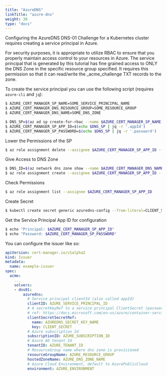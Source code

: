 ```yaml
---
title: "AzureDNS"
linkTitle: "azure-dns"
weight: 30
type: "docs"
---
```


Configuring the AzureDNS DNS-01 Challenge for a Kubernetes cluster requires
creating a service principal in Azure.

For security purposes, it is appropriate to utilize RBAC to ensure that you
properly maintain access control to your resources in Azure. The service
principal that is generated by this tutorial has fine grained access to ONLY the
DNS Zone in the specific resource group specified. It requires this permission
so that it can read/write the \_acme\_challenge TXT records to the zone.

To create the service principal you can use the following script (requires
`azure-cli` and `jq`):

```bash
$ AZURE_CERT_MANAGER_SP_NAME=SOME_SERVICE_PRINCIPAL_NAME
$ AZURE_CERT_MANAGER_DNS_RESOURCE_GROUP=SOME_RESOURCE_GROUP
$ AZURE_CERT_MANAGER_DNS_NAME=SOME_DNS_ZONE

$ DNS_SP=$(az ad sp create-for-rbac --name $AZURE_CERT_MANAGER_SP_NAME)
$ AZURE_CERT_MANAGER_SP_APP_ID=$(echo $DNS_SP | jq -r '.appId')
$ AZURE_CERT_MANAGER_SP_PASSWORD=$(echo $DNS_SP | jq -r '.password')
```

Lower the Permissions of the SP
```bash
$ az role assignment delete --assignee $AZURE_CERT_MANAGER_SP_APP_ID --role Contributor
```

Give Access to DNS Zone
```bash
$ DNS_ID=$(az network dns zone show --name $AZURE_CERT_MANAGER_DNS_NAME --resource-group $AZURE_CERT_MANAGER_DNS_RESOURCE_GROUP --query "id" --output tsv)
$ az role assignment create --assignee $AZURE_CERT_MANAGER_SP_APP_ID --role "DNS Zone Contributor" --scope $DNS_ID
```

Check Permissions
```bash
$ az role assignment list --assignee $AZURE_CERT_MANAGER_SP_APP_ID
```

Create Secret
```bash
$ kubectl create secret generic azuredns-config --from-literal=CLIENT_SECRET=$AZURE_CERT_MANAGER_SP_PASSWORD
```

Get the Service Principal App ID for configuration
```bash
$ echo "Principal: $AZURE_CERT_MANAGER_SP_APP_ID"
$ echo "Password: $AZURE_CERT_MANAGER_SP_PASSWORD"
```

You can configure the issuer like so:

```yaml
apiVersion: cert-manager.io/v1alpha2
kind: Issuer
metadata:
  name: example-issuer
spec:
  acme:
    ...
    solvers:
    - dns01:
        azuredns:
          # Service principal clientId (also called appId)
          clientID: AZURE_SERVICE_PRINCIPAL_ID
          # A secretKeyRef to a service principal ClientSecret (password)
          # ref: https://docs.microsoft.com/en-us/azure/container-service/kubernetes/container-service-kubernetes-service-principal
          clientSecretSecretRef:
            name: AZUREDNS_SECRET_KEY_NAME
            key: CLIENT_SECRET
          # Azure subscription Id
          subscriptionID: AZURE_SUBSCRIPTION_ID
          # Azure AD tenant Id
          tenantID: AZURE_TENANT_ID
          # ResourceGroup name where dns zone is provisioned
          resourceGroupName: AZURE_RESOURCE_GROUP
          hostedZoneName: AZURE_DNS_ZONE_NAME
          # Azure Cloud Environment, default to AzurePublicCloud
          environment: AZURE_ENVIRONMENT
```
